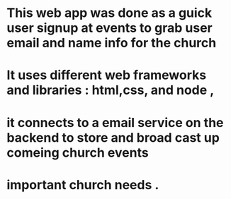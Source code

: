 # This web app was done as  a guick user signup at events to grab user email and name info for the church
# It uses different web frameworks and libraries :  html,css, and node ,

# it connects to a email service on the backend to store and broad cast up comeing church events
# important church needs .
